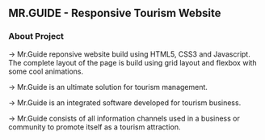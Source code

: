 ## MR.GUIDE - Responsive Tourism Website

### About Project

-> Mr.Guide reponsive website build using HTML5, CSS3 and Javascript. The complete layout of the page is build using grid layout and flexbox with some cool animations.

-> Mr.Guide is an ultimate solution for tourism management.

-> Mr.Guide is an integrated software developed for tourism business.

-> Mr.Guide consists of all information channels used in a business or community to promote itself as a tourism attraction.


